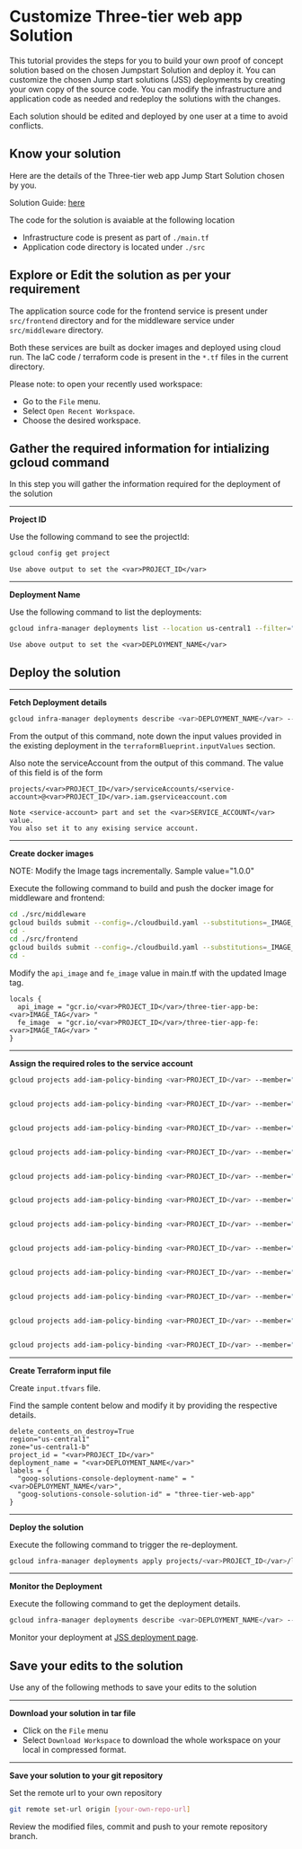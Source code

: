 <walkthrough-metadata>
  <meta name="title" content="Edit Jumpstart Solution and deploy tutorial " />
   <meta name="description" content="Make it mine neos tutorial" />
  <meta name="component_id" content="1361081" />
  <meta name="unlisted" content="true" />
  <meta name="short_id" content="true" />
</walkthrough-metadata>

# Customize Three-tier web app Solution

This tutorial provides the steps for you to build your own proof of concept solution based on the chosen Jumpstart Solution and deploy it. You can customize the chosen Jump start solutions (JSS) deployments by creating your own copy of the source code. You can modify the infrastructure and application code as needed and redeploy the solutions with the changes.

Each solution should be edited and deployed by one user at a time to avoid conflicts.

## Know your solution

Here are the details of the Three-tier web app Jump Start Solution chosen by you.

Solution Guide: [here](https://cloud.google.com/architecture/application-development/three-tier-web-app)

The code for the solution is avaiable at the following location
* Infrastructure code is present as part of `./main.tf`
* Application code directory is located under `./src`


## Explore or Edit the solution as per your requirement

The application source code for the frontend service is present under `src/frontend` directory and for the middleware service under `src/middleware` directory. 

Both these services are built as docker images and deployed using cloud run. The IaC code / terraform code is present in the `*.tf` files in the current directory.

Please note: to open your recently used workspace:
* Go to the `File` menu.
* Select `Open Recent Workspace`.
* Choose the desired workspace.


## Gather the required information for intializing gcloud command

In this step you will gather the information required for the deployment of the solution

---
**Project ID**

Use the following command to see the projectId:

```bash
gcloud config get project
```

```
Use above output to set the <var>PROJECT_ID</var>
```

---
**Deployment Name**

Use the following command to list the deployments:
```bash
gcloud infra-manager deployments list --location us-central1 --filter="labels.goog-solutions-console-deployment-name:*"
```

```
Use above output to set the <var>DEPLOYMENT_NAME</var>
```


## Deploy the solution


---
**Fetch Deployment details**
```bash
gcloud infra-manager deployments describe <var>DEPLOYMENT_NAME</var> --location us-central1
```
From the output of this command, note down the input values provided in the existing deployment in the `terraformBlueprint.inputValues` section.

Also note the serviceAccount from the output of this command. The value of this field is of the form 
```
projects/<var>PROJECT_ID</var>/serviceAccounts/<service-account>@<var>PROJECT_ID</var>.iam.gserviceaccount.com
```

```
Note <service-account> part and set the <var>SERVICE_ACCOUNT</var> value.
You also set it to any exising service account.
```

----
**Create docker images**

NOTE: Modify the Image tags incrementally. Sample value="1.0.0"

Execute the following command to build and push the docker image for middleware and frontend:
```bash
cd ./src/middleware
gcloud builds submit --config=./cloudbuild.yaml --substitutions=_IMAGE_TAG="<var>IMAGE_TAG</var>"
cd -
cd ./src/frontend
gcloud builds submit --config=./cloudbuild.yaml --substitutions=_IMAGE_TAG="<var>IMAGE_TAG</var>"
cd -
```

Modify the `api_image` and `fe_image` value in main.tf with the updated Image tag.
```
locals {
  api_image = "gcr.io/<var>PROJECT_ID</var>/three-tier-app-be:<var>IMAGE_TAG</var> "
  fe_image  = "gcr.io/<var>PROJECT_ID</var>/three-tier-app-fe:<var>IMAGE_TAG</var> "
}
```

---
**Assign the required roles to the service account**
```bash
gcloud projects add-iam-policy-binding <var>PROJECT_ID</var> --member="serviceAccount:<var>SERVICE_ACCOUNT</var>@<var>PROJECT_ID</var>.iam.gserviceaccount.com" --role="roles/artifactregistry.admin"


gcloud projects add-iam-policy-binding <var>PROJECT_ID</var> --member="serviceAccount:<var>SERVICE_ACCOUNT</var>@<var>PROJECT_ID</var>.iam.gserviceaccount.com" --role="roles/cloudsql.admin"


gcloud projects add-iam-policy-binding <var>PROJECT_ID</var> --member="serviceAccount:<var>SERVICE_ACCOUNT</var>@<var>PROJECT_ID</var>.iam.gserviceaccount.com" --role="roles/compute.networkAdmin"


gcloud projects add-iam-policy-binding <var>PROJECT_ID</var> --member="serviceAccount:<var>SERVICE_ACCOUNT</var>@<var>PROJECT_ID</var>.iam.gserviceaccount.com" --role="roles/iam.serviceAccountAdmin"


gcloud projects add-iam-policy-binding <var>PROJECT_ID</var> --member="serviceAccount:<var>SERVICE_ACCOUNT</var>@<var>PROJECT_ID</var>.iam.gserviceaccount.com" --role="roles/iam.serviceAccountUser"


gcloud projects add-iam-policy-binding <var>PROJECT_ID</var> --member="serviceAccount:<var>SERVICE_ACCOUNT</var>@<var>PROJECT_ID</var>.iam.gserviceaccount.com" --role="roles/redis.admin"


gcloud projects add-iam-policy-binding <var>PROJECT_ID</var> --member="serviceAccount:<var>SERVICE_ACCOUNT</var>@<var>PROJECT_ID</var>.iam.gserviceaccount.com" --role="roles/resourcemanager.projectIamAdmin"


gcloud projects add-iam-policy-binding <var>PROJECT_ID</var> --member="serviceAccount:<var>SERVICE_ACCOUNT</var>@<var>PROJECT_ID</var>.iam.gserviceaccount.com" --role="roles/run.admin"


gcloud projects add-iam-policy-binding <var>PROJECT_ID</var> --member="serviceAccount:<var>SERVICE_ACCOUNT</var>@<var>PROJECT_ID</var>.iam.gserviceaccount.com" --role="roles/servicenetworking.serviceAgent"


gcloud projects add-iam-policy-binding <var>PROJECT_ID</var> --member="serviceAccount:<var>SERVICE_ACCOUNT</var>@<var>PROJECT_ID</var>.iam.gserviceaccount.com" --role="roles/serviceusage.serviceUsageAdmin"


gcloud projects add-iam-policy-binding <var>PROJECT_ID</var> --member="serviceAccount:<var>SERVICE_ACCOUNT</var>@<var>PROJECT_ID</var>.iam.gserviceaccount.com" --role="roles/serviceusage.serviceUsageViewer"


gcloud projects add-iam-policy-binding <var>PROJECT_ID</var> --member="serviceAccount:<var>SERVICE_ACCOUNT</var>@<var>PROJECT_ID</var>.iam.gserviceaccount.com" --role="roles/vpcaccess.admin"
```

---
**Create Terraform input file**

Create `input.tfvars` file.

Find the sample content below and modify it by providing the respective details.
```
delete_contents_on_destroy=True
region="us-central1"
zone="us-central1-b"
project_id = "<var>PROJECT_ID</var>"
deployment_name = "<var>DEPLOYMENT_NAME</var>"
labels = {
  "goog-solutions-console-deployment-name" = "<var>DEPLOYMENT_NAME</var>",
  "goog-solutions-console-solution-id" = "three-tier-web-app"
}
```

---
**Deploy the solution**

Execute the following command to trigger the re-deployment. 
```bash
gcloud infra-manager deployments apply projects/<var>PROJECT_ID</var>/locations/us-central1/deployments/<var>DEPLOYMENT_NAME</var> --service-account projects/<var>PROJECT_ID</var>/serviceAccounts/<var>SERVICE_ACCOUNT</var>@<var>PROJECT_ID</var>.iam.gserviceaccount.com --local-source="."     --inputs-file=./input.tfvars --labels="modification-reason=make-it-mine,goog-solutions-console-deployment-name=<var>DEPLOYMENT_NAME</var>,goog-solutions-console-solution-id=three-tier-web-app"
```

---
**Monitor the Deployment**

Execute the following command to get the deployment details.

```bash
gcloud infra-manager deployments describe <var>DEPLOYMENT_NAME</var> --location us-central1
```

Monitor your deployment at [JSS deployment page](https://console.cloud.google.com/products/solutions/deployments?pageState=(%22deployments%22:(%22f%22:%22%255B%257B_22k_22_3A_22Labels_22_2C_22t_22_3A13_2C_22v_22_3A_22_5C_22modification-reason%2520_3A%2520make-it-mine_5C_22_22_2C_22s_22_3Atrue_2C_22i_22_3A_22deployment.labels_22%257D%255D%22))).

## Save your edits to the solution

Use any of the following methods to save your edits to the solution

---
**Download your solution in tar file**
* Click on the `File` menu
* Select `Download Workspace` to download the whole workspace on your local in compressed format.

---
**Save your solution to your git repository**

Set the remote url to your own repository
```bash 
git remote set-url origin [your-own-repo-url]
```

Review the modified files, commit and push to your remote repository branch.
<walkthrough-inline-feedback></walkthrough-inline-feedback>

